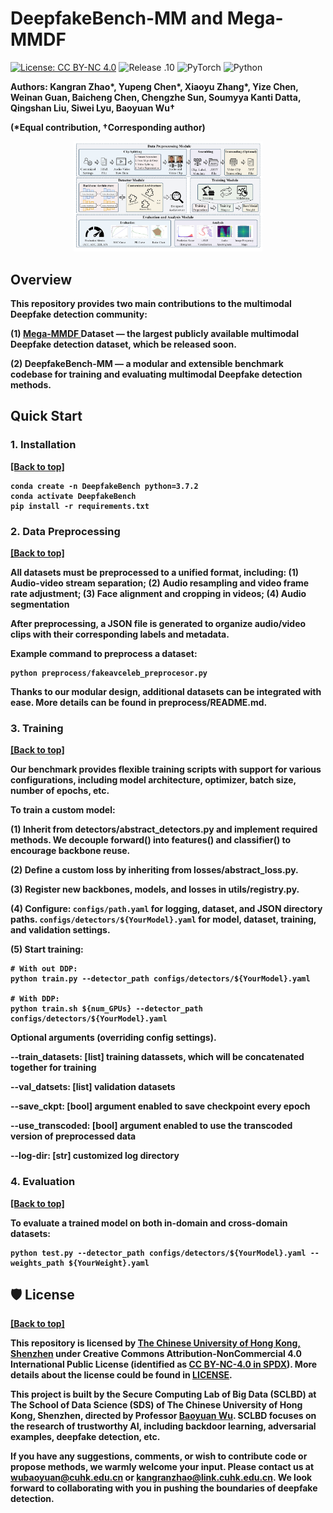 # DeepfakeBench-MM and Mega-MMDF

[![License: CC BY-NC 4.0](https://img.shields.io/badge/License-CC_BY--NC_4.0-brightgreen.svg)](https://creativecommons.org/licenses/by-nc/4.0/) ![Release .10](https://img.shields.io/badge/Release-0.4-brightgreen) ![PyTorch](https://img.shields.io/badge/PyTorch-1.11-brightgreen) ![Python](https://img.shields.io/badge/Python-3.7.2-brightgreen)

<b> Authors: Kangran Zhao*, Yupeng Chen*, Xiaoyu Zhang*, Yize Chen, Weinan Guan, Baicheng Chen, Chengzhe Sun, Soumyya Kanti Datta, Qingshan Liu, Siwei Lyu, Baoyuan Wu†

(*Equal contribution, †Corresponding author)

<div style="text-align:center;">
  <img src="figures/benchmark.png" style="max-width:60%;">
</div>

## Overview
This repository provides two main contributions to the multimodal Deepfake detection community:

(1) <a href="https://dataverse.harvard.edu/dataset.xhtml?persistentId=doi:10.7910/DVN/J4DVAA"> Mega-MMDF </a> Dataset — the largest publicly available multimodal Deepfake detection dataset, which be released soon.

(2) DeepfakeBench-MM — a modular and extensible benchmark codebase for training and evaluating multimodal Deepfake detection methods.



## Quick Start
### 1. Installation
<a href="#top">[Back to top]</a>
```
conda create -n DeepfakeBench python=3.7.2
conda activate DeepfakeBench
pip install -r requirements.txt
```
### 2. Data Preprocessing
<a href="#top">[Back to top]</a>

All datasets must be preprocessed to a unified format, including: (1) Audio-video stream separation; (2) Audio resampling and video frame rate adjustment; (3) Face alignment and cropping in videos; (4) Audio segmentation

After preprocessing, a JSON file is generated to organize audio/video clips with their corresponding labels and metadata.

Example command to preprocess a dataset:
```
python preprocess/fakeavceleb_preprocesor.py
```
Thanks to our modular design, additional datasets can be integrated with ease. More details can be found in preprocess/README.md.

### 3. Training
<a href="#top">[Back to top]</a>

Our benchmark provides flexible training scripts with support for various configurations, including model architecture, optimizer, batch size, number of epochs, etc.

To train a custom model:

(1) Inherit from detectors/abstract_detectors.py and implement required methods. We decouple forward() into features() and classifier() to encourage backbone reuse.

(2) Define a custom loss by inheriting from losses/abstract_loss.py.

(3) Register new backbones, models, and losses in utils/registry.py.

(4) Configure: `configs/path.yaml` for logging, dataset, and JSON directory paths. `configs/detectors/${YourModel}.yaml` for model, dataset, training, and validation settings.

(5) Start training:
```
# With out DDP:
python train.py --detector_path configs/detectors/${YourModel}.yaml

# With DDP:
python train.sh ${num_GPUs} --detector_path configs/detectors/${YourModel}.yaml
```
Optional arguments (overriding config settings).

--train_datasets: [list] training datassets, which will be concatenated together for training

--val_datsets: [list] validation datasets

--save_ckpt: [bool] argument enabled to save checkpoint every epoch

--use_transcoded: [bool] argument enabled to use the transcoded version of preprocessed data 

--log-dir: [str] customized log directory


### 4. Evaluation
<a href="#top">[Back to top]</a>

To evaluate a trained model on both in-domain and cross-domain datasets:
```
python test.py --detector_path configs/detectors/${YourModel}.yaml --weights_path ${YourWeight}.yaml
```


## 🛡️ License

<a href="#top">[Back to top]</a>


This repository is licensed by [The Chinese University of Hong Kong, Shenzhen](https://www.cuhk.edu.cn/en) under Creative Commons Attribution-NonCommercial 4.0 International Public License (identified as [CC BY-NC-4.0 in SPDX](https://spdx.org/licenses/)). More details about the license could be found in [LICENSE](./LICENSE).

This project is built by the Secure Computing Lab of Big Data (SCLBD) at The School of Data Science (SDS) of The Chinese University of Hong Kong, Shenzhen, directed by Professor [Baoyuan Wu](https://sites.google.com/site/baoyuanwu2015/home). SCLBD focuses on the research of trustworthy AI, including backdoor learning, adversarial examples, deepfake detection, etc.

If you have any suggestions, comments, or wish to contribute code or propose methods, we warmly welcome your input. Please contact us at wubaoyuan@cuhk.edu.cn or kangranzhao@link.cuhk.edu.cn. We look forward to collaborating with you in pushing the boundaries of deepfake detection.
